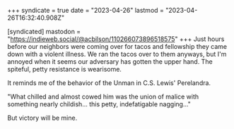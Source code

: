 +++
syndicate = true
date = "2023-04-26"
lastmod = "2023-04-26T16:32:40.908Z"

[syndicated]
mastodon = "https://indieweb.social/@acbilson/110266073896518575"
+++
Just hours before our neighbors were coming over for tacos and fellowship they came down with a violent illness. We ran the tacos over to them anyways, but I'm annoyed when it seems our adversary has gotten the upper hand. The spiteful, petty resistance is wearisome.

It reminds me of the behavior of the Unman in C.S. Lewis' Perelandra.

"What chilled and almost cowed him was the union of malice with something nearly childish... this petty, indefatigable nagging..."

But victory will be mine.